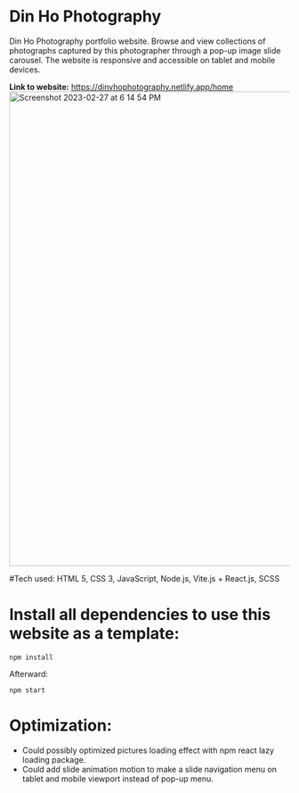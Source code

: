 # Din Ho Photography 
Din Ho Photography portfolio website. Browse and view collections of photographs captured by this photographer through a pop-up image slide carousel. The website is responsive and accessible on tablet and mobile devices.

**Link to website:** https://dinvhophotography.netlify.app/home
<img width="851" alt="Screenshot 2023-02-27 at 6 14 54 PM" src="https://user-images.githubusercontent.com/100463706/221735999-39d0eb14-4ebd-41f5-a7b6-447635e3589f.png">

#Tech used:
HTML 5, CSS 3, JavaScript, Node.js, Vite.js + React.js, SCSS

# Install all dependencies to use this website as a template:

`npm install`

Afterward:

`npm start`

# Optimization: 
- Could possibly optimized pictures loading effect with npm react lazy loading package. 
- Could add slide animation motion to make a slide navigation menu on tablet and mobile viewport instead of pop-up menu.
